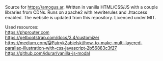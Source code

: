 Source for https://amogus.ar. Written in vanilla HTML/CSS/JS with a couple libraries from CDNs. Runs on apache2 with rewriterules and .htaccess enabled. The website is updated from this repository.
Licenced under MIT. 



Used resources:  
https://phprouter.com  
https://getbootstrap.com/docs/3.4/customize/  
https://medium.com/@PatrykZabielski/how-to-make-multi-layered-parallax-illustration-with-css-javascript-2b56883c3f27  
https://github.com/idurar/vanilla-js-modal  
